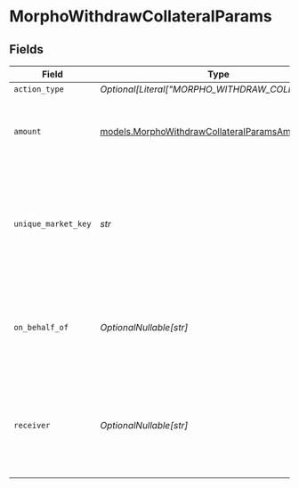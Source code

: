 # MorphoWithdrawCollateralParams


## Fields

| Field                                                                                            | Type                                                                                             | Required                                                                                         | Description                                                                                      | Example                                                                                          |
| ------------------------------------------------------------------------------------------------ | ------------------------------------------------------------------------------------------------ | ------------------------------------------------------------------------------------------------ | ------------------------------------------------------------------------------------------------ | ------------------------------------------------------------------------------------------------ |
| `action_type`                                                                                    | *Optional[Literal["MORPHO_WITHDRAW_COLLATERAL"]]*                                                | :heavy_minus_sign:                                                                               | N/A                                                                                              |                                                                                                  |
| `amount`                                                                                         | [models.MorphoWithdrawCollateralParamsAmount](../models/morphowithdrawcollateralparamsamount.md) | :heavy_check_mark:                                                                               | Amount of the token to supply to the market as collateral.                                       | 1.5                                                                                              |
| `unique_market_key`                                                                              | *str*                                                                                            | :heavy_check_mark:                                                                               | The key that uniquely identifies the market. This can be found using the 'Get Markets' endpoint. | 0xe7399fdebc318d76dfec7356caafcf8cd4b91287e139a3ec423f09aeeb656fc4                               |
| `on_behalf_of`                                                                                   | *OptionalNullable[str]*                                                                          | :heavy_minus_sign:                                                                               | The address on behalf of whom the withdraw is made. Defaults to sender.                          |                                                                                                  |
| `receiver`                                                                                       | *OptionalNullable[str]*                                                                          | :heavy_minus_sign:                                                                               | The address where the withdrawn collateral will be received. Defaults to sender.                 |                                                                                                  |
